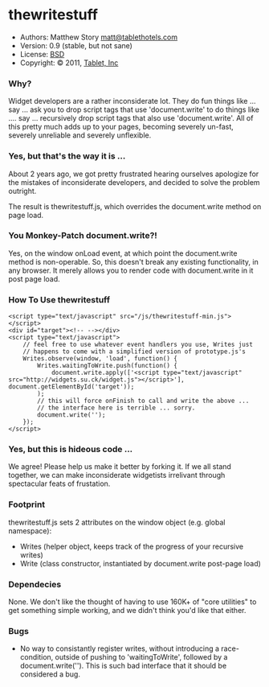 # thewritestuff
 * Authors: Matthew Story <matt@tablethotels.com>
 * Version: 0.9 (stable, but not sane)
 * License: [BSD](https://github.com/tablet/thewritestuff/blob/0.9/LICENSE)
 * Copyright: &copy; 2011, [Tablet, Inc](http://www.tablethotels.com)

### Why?

Widget developers are a rather inconsiderate lot.  They do fun things like 
... say ... ask you to drop script tags that use 'document.write' to do things
like .... say ... recursively drop script tags that also use 'document.write'.
All of this pretty much adds up to your pages, becoming severely un-fast, 
severely unreliable and severely unflexible.

### Yes, but that's the way it is ... 

About 2 years ago, we got pretty frustrated hearing ourselves apologize for the
mistakes of inconsiderate developers, and decided to solve the problem outright.

The result is thewritestuff.js, which overrides the document.write method on
page load.

### You Monkey-Patch document.write?!

Yes, on the window onLoad event, at which point the document.write method is
non-operable.  So, this doesn't break any existing functionality, in any 
browser.  It merely allows you to render code with document.write in it
post page load.

### How To Use thewritestuff

    <script type="text/javascript" src="/js/thewritestuff-min.js"></script>
    <div id="target"><!-- --></div>
    <script type="text/javascript">
        // feel free to use whatever event handlers you use, Writes just
        // happens to come with a simplified version of prototype.js's
        Writes.observe(window, 'load', function() {
            Writes.waitingToWrite.push(function() {
                document.write.apply(['<script type="text/javascript" src="http://widgets.su.ck/widget.js"></script>'], document.getElementById('target'));
            );
            // this will force onFinish to call and write the above ...
            // the interface here is terrible ... sorry.
            document.write('');
        });
    </script>

### Yes, but this is hideous code ...

We agree!  Please help us make it better by forking it.  If we all stand 
together, we can make inconsiderate widgetists irrelivant through 
spectacular feats of frustation.

### Footprint

thewritestuff.js sets 2 attributes on the window object (e.g. global namespace):

 * Writes (helper object, keeps track of the progress of your recursive writes)
 * Write (class constructor, instantiated by document.write post-page load)

### Dependecies

None.  We don't like the thought of having to use 160K+ of "core utilities" to
get something simple working, and we didn't think you'd like that either.

### Bugs

 * No way to consistantly register writes, without introducing a race-condition,
   outside of pushing to 'waitingToWrite', followed by a document.write('').  This
   is such bad interface that it should be considered a bug.
